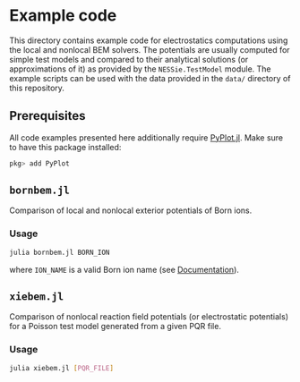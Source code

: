 # Example code
This directory contains example code for electrostatics computations using the local and
nonlocal BEM solvers. The potentials are usually computed for simple test models and
compared to their analytical solutions (or approximations of it) as provided by the
`NESSie.TestModel` module. The example scripts can be used with the data provided in
the `data/` directory of this repository.


## Prerequisites
All code examples presented here additionally require
[PyPlot.jl](https://github.com/JuliaPy/PyPlot.jl). Make sure to have this package installed:
```sh
pkg> add PyPlot
```

## `bornbem.jl`
Comparison of local and nonlocal exterior potentials of Born ions.

### Usage
```bash
julia bornbem.jl BORN_ION
```
where `ION_NAME` is a valid Born ion name (see
[Documentation](
    https://tkemmer.github.io/NESSie.jl/latest/lib/util.html#NESSie.Born.bornion
)).


## `xiebem.jl`
Comparison of nonlocal reaction field potentials (or electrostatic potentials) for a
Poisson test model generated from a given PQR file.

### Usage
```bash
julia xiebem.jl [PQR_FILE]
```
